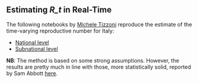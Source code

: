 ## Estimating *R_t* in Real-Time

The following notebooks by [Michele Tizzoni](https://github.com/micheletizzoni) reproduce the estimate of the time-varying reproductive number for Italy:

* [National level](https://github.com/micheletizzoni/covid-19/blob/master/Realtime%20R%20-%20Italy.ipynb)
* [Subnational level](https://github.com/micheletizzoni/covid-19/blob/master/Realtime%20R%20-%20Italian%20Regions.ipynb)

**NB**: The method is based on some strong assumptions. However, the results are pretty much in line with those, more statistically solid, reported by Sam Abbott [here](https://github.com/epiforecasts/covid).
